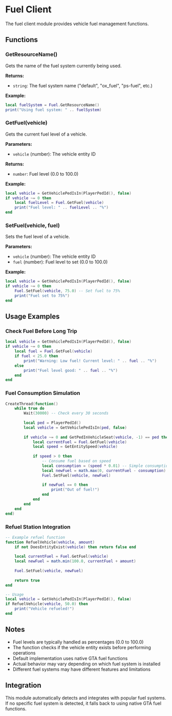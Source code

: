 # Fuel Client

The fuel client module provides vehicle fuel management functions.

## Functions

### GetResourceName()

Gets the name of the fuel system currently being used.

**Returns:**
- `string`: The fuel system name ("default", "ox_fuel", "ps-fuel", etc.)

**Example:**
```lua
local fuelSystem = Fuel.GetResourceName()
print("Using fuel system: " .. fuelSystem)
```

### GetFuel(vehicle)

Gets the current fuel level of a vehicle.

**Parameters:**
- `vehicle` (number): The vehicle entity ID

**Returns:**
- `number`: Fuel level (0.0 to 100.0)

**Example:**
```lua
local vehicle = GetVehiclePedIsIn(PlayerPedId(), false)
if vehicle ~= 0 then
    local fuelLevel = Fuel.GetFuel(vehicle)
    print("Fuel level: " .. fuelLevel .. "%")
end
```

### SetFuel(vehicle, fuel)

Sets the fuel level of a vehicle.

**Parameters:**
- `vehicle` (number): The vehicle entity ID
- `fuel` (number): Fuel level to set (0.0 to 100.0)

**Example:**
```lua
local vehicle = GetVehiclePedIsIn(PlayerPedId(), false)
if vehicle ~= 0 then
    Fuel.SetFuel(vehicle, 75.0) -- Set fuel to 75%
    print("Fuel set to 75%")
end
```

## Usage Examples

### Check Fuel Before Long Trip
```lua
local vehicle = GetVehiclePedIsIn(PlayerPedId(), false)
if vehicle ~= 0 then
    local fuel = Fuel.GetFuel(vehicle)
    if fuel < 25.0 then
        print("Warning: Low fuel! Current level: " .. fuel .. "%")
    else
        print("Fuel level good: " .. fuel .. "%")
    end
end
```

### Fuel Consumption Simulation
```lua
CreateThread(function()
    while true do
        Wait(30000) -- Check every 30 seconds
        
        local ped = PlayerPedId()
        local vehicle = GetVehiclePedIsIn(ped, false)
        
        if vehicle ~= 0 and GetPedInVehicleSeat(vehicle, -1) == ped then
            local currentFuel = Fuel.GetFuel(vehicle)
            local speed = GetEntitySpeed(vehicle)
            
            if speed > 0 then
                -- Consume fuel based on speed
                local consumption = (speed * 0.01) -- Simple consumption calculation
                local newFuel = math.max(0, currentFuel - consumption)
                Fuel.SetFuel(vehicle, newFuel)
                
                if newFuel == 0 then
                    print("Out of fuel!")
                end
            end
        end
    end
end)
```

### Refuel Station Integration
```lua
-- Example refuel function
function RefuelVehicle(vehicle, amount)
    if not DoesEntityExist(vehicle) then return false end
    
    local currentFuel = Fuel.GetFuel(vehicle)
    local newFuel = math.min(100.0, currentFuel + amount)
    
    Fuel.SetFuel(vehicle, newFuel)
    
    return true
end

-- Usage
local vehicle = GetVehiclePedIsIn(PlayerPedId(), false)
if RefuelVehicle(vehicle, 50.0) then
    print("Vehicle refueled!")
end
```

## Notes

- Fuel levels are typically handled as percentages (0.0 to 100.0)
- The function checks if the vehicle entity exists before performing operations
- Default implementation uses native GTA fuel functions
- Actual behavior may vary depending on which fuel system is installed
- Different fuel systems may have different features and limitations

## Integration

This module automatically detects and integrates with popular fuel systems. If no specific fuel system is detected, it falls back to using native GTA fuel functions.
